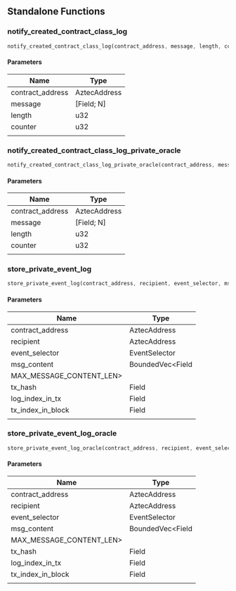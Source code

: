 ## Standalone Functions

### notify_created_contract_class_log

```rust
notify_created_contract_class_log(contract_address, message, length, counter, );
```

#### Parameters
| Name | Type |
| --- | --- |
| contract_address | AztecAddress |
| message | [Field; N] |
| length | u32 |
| counter | u32 |
|  |  |

### notify_created_contract_class_log_private_oracle

```rust
notify_created_contract_class_log_private_oracle(contract_address, message, length, counter, );
```

#### Parameters
| Name | Type |
| --- | --- |
| contract_address | AztecAddress |
| message | [Field; N] |
| length | u32 |
| counter | u32 |
|  |  |

### store_private_event_log

```rust
store_private_event_log(contract_address, recipient, event_selector, msg_content, MAX_MESSAGE_CONTENT_LEN>, tx_hash, log_index_in_tx, tx_index_in_block, );
```

#### Parameters
| Name | Type |
| --- | --- |
| contract_address | AztecAddress |
| recipient | AztecAddress |
| event_selector | EventSelector |
| msg_content | BoundedVec&lt;Field |
| MAX_MESSAGE_CONTENT_LEN&gt; |  |
| tx_hash | Field |
| log_index_in_tx | Field |
| tx_index_in_block | Field |
|  |  |

### store_private_event_log_oracle

```rust
store_private_event_log_oracle(contract_address, recipient, event_selector, msg_content, MAX_MESSAGE_CONTENT_LEN>, tx_hash, log_index_in_tx, tx_index_in_block, );
```

#### Parameters
| Name | Type |
| --- | --- |
| contract_address | AztecAddress |
| recipient | AztecAddress |
| event_selector | EventSelector |
| msg_content | BoundedVec&lt;Field |
| MAX_MESSAGE_CONTENT_LEN&gt; |  |
| tx_hash | Field |
| log_index_in_tx | Field |
| tx_index_in_block | Field |
|  |  |

